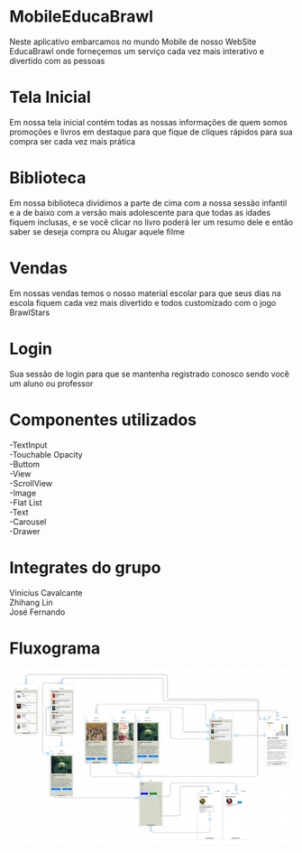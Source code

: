 # MobileEducaBrawl
Neste aplicativo embarcamos no mundo Mobile de nosso WebSite EducaBrawl onde forneçemos um serviço cada vez mais interativo e divertido com as pessoas
# Tela Inicial 
Em nossa tela inicial contém todas as nossas informações de quem somos promoções e livros em destaque para que fique de cliques rápidos para sua compra ser cada vez mais prática
# Biblioteca
Em nossa biblioteca dividimos a parte de cima com a nossa sessão infantil e a de baixo com a versão mais adolescente para que todas as idades fiquem inclusas, e se você clicar no livro poderá ler um resumo dele e então saber se deseja compra ou Alugar aquele filme
# Vendas
Em nossas vendas temos o nosso material escolar para que seus dias na escola fiquem cada vez mais divertido e todos customizado com o jogo BrawlStars
# Login
Sua sessão de login para que se mantenha registrado conosco sendo você um aluno ou professor
# Componentes utilizados
-TextInput\
-Touchable Opacity\
-Buttom\
-View\
-ScrollView\
-Image\
-Flat List\
-Text\
-Carousel\
-Drawer
# Integrates do grupo
Vinicius Cavalcante\
Zhihang Lin\
José Fernando
# Fluxograma
![Alt text](./Fluxograma/Fluxograma.png)

